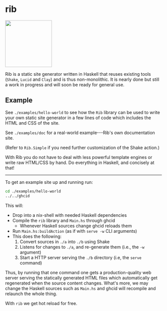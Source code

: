# rib

<!--
Credit for this image: https://www.svgrepo.com/svg/24439/ribs
-->
<img src="https://raw.githubusercontent.com/srid/rib/master/examples/doc/a/static/ribs.svg?sanitize=true" width="150" />

Rib is a static site generator written in Haskell that reuses existing tools
(`Shake`, `Lucid` and `Clay`) and is thus non-monolithic. It is nearly done but
still a work in progress and will soon be ready for general use.

## Example

See `./examples/hello-world` to see how the `Rib` library can be used to write your own
static site generator in a few lines of code which includes the HTML and CSS of
the site.

See `./examples/doc` for a real-world example---Rib's own documentation site.

(Refer to `Rib.Simple` if you need further customization of the Shake action.)

With Rib you do not have to deal with less powerful template engines or
write raw HTML/CSS by hand. Do everything in Haskell, and concisely at that!

---

To get an example site up and running run:

```bash
cd ./examples/hello-world
../../ghcid
```

This will:

- Drop into a nix-shell with needed Haskell dependencies
- Compile the `rib` library and `Main.hs` through ghcid
  - Whenever Haskell sources change ghcid reloads them
- Run `Main.hs:buildAction` (as if with `serve -w` CLI arguments)
- This does the following:
  1. Convert sources in `./a` into `./b` using Shake
  2. Listens for changes to `./a`, and re-generate them (i.e., the `-w` argument)
  3. Start a HTTP server serving the `./b` directory (i.e, the `serve` command)

Thus, by running that one command one gets a production-quality web server
serving the statically generated HTML files which automatically get regenerated
when the source content changes. What's more, we may change the Haskell sources
such as `Main.hs` and ghcid will recompile and relaunch the whole thing.

With `rib` we get hot reload for free.
